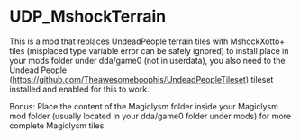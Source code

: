 # UDP_MshockTerrain
This is a mod that replaces UndeadPeople terrain tiles with MshockXotto+ tiles
(misplaced type variable error can be safely ignored) 
to install place in your mods folder under dda/game0 (not in userdata), you also need to the Undead People (https://github.com/Theawesomeboophis/UndeadPeopleTileset) tileset installed and enabled for this to work. 

Bonus: 
Place the content of the Magiclysm folder inside your Magiclysm mod folder (usually located in your dda/game0 folder under mods) for more complete Magiclysm tiles
